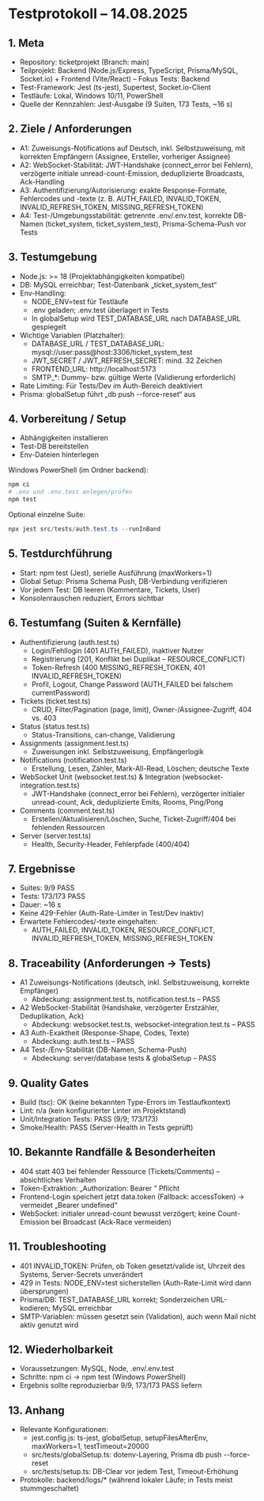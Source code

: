 # Testprotokoll – 14.08.2025

## 1. Meta
- Repository: ticketprojekt (Branch: main)
- Teilprojekt: Backend (Node.js/Express, TypeScript, Prisma/MySQL, Socket.io) + Frontend (Vite/React) – Fokus Tests: Backend
- Test-Framework: Jest (ts-jest), Supertest, Socket.io-Client
- Testläufe: Lokal, Windows 10/11, PowerShell
- Quelle der Kennzahlen: Jest-Ausgabe (9 Suiten, 173 Tests, ~16 s)

## 2. Ziele / Anforderungen
- A1: Zuweisungs-Notifications auf Deutsch, inkl. Selbstzuweisung, mit korrekten Empfängern (Assignee, Ersteller, vorheriger Assignee)
- A2: WebSocket-Stabilität: JWT-Handshake (connect_error bei Fehlern), verzögerte initiale unread-count-Emission, deduplizierte Broadcasts, Ack-Handling
- A3: Authentifizierung/Autorisierung: exakte Response-Formate, Fehlercodes und -texte (z. B. AUTH_FAILED, INVALID_TOKEN, INVALID_REFRESH_TOKEN, MISSING_REFRESH_TOKEN)
- A4: Test-/Umgebungsstabilität: getrennte .env/.env.test, korrekte DB-Namen (ticket_system, ticket_system_test), Prisma-Schema-Push vor Tests

## 3. Testumgebung
- Node.js: >= 18 (Projektabhängigkeiten kompatibel)
- DB: MySQL erreichbar; Test-Datenbank „ticket_system_test“
- Env-Handling:
  - NODE_ENV=test für Testläufe
  - .env geladen; .env.test überlagert in Tests
  - In globalSetup wird TEST_DATABASE_URL nach DATABASE_URL gespiegelt
- Wichtige Variablen (Platzhalter):
  - DATABASE_URL / TEST_DATABASE_URL: mysql://user:pass@host:3306/ticket_system_test
  - JWT_SECRET / JWT_REFRESH_SECRET: mind. 32 Zeichen
  - FRONTEND_URL: http://localhost:5173
  - SMTP_*: Dummy- bzw. gültige Werte (Validierung erforderlich)
- Rate Limiting: Für Tests/Dev im Auth-Bereich deaktiviert
- Prisma: globalSetup führt „db push --force-reset“ aus

## 4. Vorbereitung / Setup
- Abhängigkeiten installieren
- Test-DB bereitstellen
- Env-Dateien hinterlegen

Windows PowerShell (im Ordner backend):
```powershell
npm ci
# .env und .env.test anlegen/prüfen
npm test
```

Optional einzelne Suite:
```powershell
npx jest src/tests/auth.test.ts --runInBand
```

## 5. Testdurchführung
- Start: npm test (Jest), serielle Ausführung (maxWorkers=1)
- Global Setup: Prisma Schema Push, DB-Verbindung verifizieren
- Vor jedem Test: DB leeren (Kommentare, Tickets, User)
- Konsolenrauschen reduziert, Errors sichtbar

## 6. Testumfang (Suiten & Kernfälle)
- Authentifizierung (auth.test.ts)
  - Login/Fehllogin (401 AUTH_FAILED), inaktiver Nutzer
  - Registrierung (201, Konflikt bei Duplikat – RESOURCE_CONFLICT)
  - Token-Refresh (400 MISSING_REFRESH_TOKEN, 401 INVALID_REFRESH_TOKEN)
  - Profil, Logout, Change Password (AUTH_FAILED bei falschem currentPassword)
- Tickets (ticket.test.ts)
  - CRUD, Filter/Pagination (page, limit), Owner-/Assignee-Zugriff, 404 vs. 403
- Status (status.test.ts)
  - Status-Transitions, can-change, Validierung
- Assignments (assignment.test.ts)
  - Zuweisungen inkl. Selbstzuweisung, Empfängerlogik
- Notifications (notification.test.ts)
  - Erstellung, Lesen, Zähler, Mark-All-Read, Löschen; deutsche Texte
- WebSocket Unit (websocket.test.ts) & Integration (websocket-integration.test.ts)
  - JWT-Handshake (connect_error bei Fehlern), verzögerter initialer unread-count, Ack, deduplizierte Emits, Rooms, Ping/Pong
- Comments (comment.test.ts)
  - Erstellen/Aktualisieren/Löschen, Suche, Ticket-Zugriff/404 bei fehlenden Ressourcen
- Server (server.test.ts)
  - Health, Security-Header, Fehlerpfade (400/404)

## 7. Ergebnisse
- Suites: 9/9 PASS
- Tests: 173/173 PASS
- Dauer: ~16 s
- Keine 429-Fehler (Auth-Rate-Limiter in Test/Dev inaktiv)
- Erwartete Fehlercodes/-texte eingehalten:
  - AUTH_FAILED, INVALID_TOKEN, RESOURCE_CONFLICT, INVALID_REFRESH_TOKEN, MISSING_REFRESH_TOKEN

## 8. Traceability (Anforderungen → Tests)
- A1 Zuweisungs-Notifications (deutsch, inkl. Selbstzuweisung, korrekte Empfänger)
  - Abdeckung: assignment.test.ts, notification.test.ts – PASS
- A2 WebSocket-Stabilität (Handshake, verzögerter Erstzähler, Deduplikation, Ack)
  - Abdeckung: websocket.test.ts, websocket-integration.test.ts – PASS
- A3 Auth-Exaktheit (Response-Shape, Codes, Texte)
  - Abdeckung: auth.test.ts – PASS
- A4 Test-/Env-Stabilität (DB-Namen, Schema-Push)
  - Abdeckung: server/database tests & globalSetup – PASS

## 9. Quality Gates
- Build (tsc): OK (keine bekannten Type-Errors im Testlaufkontext)
- Lint: n/a (kein konfigurierter Linter im Projektstand)
- Unit/Integration Tests: PASS (9/9; 173/173)
- Smoke/Health: PASS (Server-Health in Tests geprüft)

## 10. Bekannte Randfälle & Besonderheiten
- 404 statt 403 bei fehlender Ressource (Tickets/Comments) – absichtliches Verhalten
- Token-Extraktion: „Authorization: Bearer <token>“ Pflicht
- Frontend-Login speichert jetzt data.token (Fallback: accessToken) → vermeidet „Bearer undefined“
- WebSocket: initialer unread-count bewusst verzögert; keine Count-Emission bei Broadcast (Ack-Race vermeiden)

## 11. Troubleshooting
- 401 INVALID_TOKEN: Prüfen, ob Token gesetzt/valide ist, Uhrzeit des Systems, Server-Secrets unverändert
- 429 in Tests: NODE_ENV=test sicherstellen (Auth-Rate-Limit wird dann übersprungen)
- Prisma/DB: TEST_DATABASE_URL korrekt; Sonderzeichen URL-kodieren; MySQL erreichbar
- SMTP-Variablen: müssen gesetzt sein (Validation), auch wenn Mail nicht aktiv genutzt wird

## 12. Wiederholbarkeit
- Voraussetzungen: MySQL, Node, .env/.env.test
- Schritte: npm ci → npm test (Windows PowerShell)
- Ergebnis sollte reproduzierbar 9/9, 173/173 PASS liefern

## 13. Anhang
- Relevante Konfigurationen:
  - jest.config.js: ts-jest, globalSetup, setupFilesAfterEnv, maxWorkers=1, testTimeout=20000
  - src/tests/globalSetup.ts: dotenv-Layering, Prisma db push --force-reset
  - src/tests/setup.ts: DB-Clear vor jedem Test, Timeout-Erhöhung
- Protokolle: backend/logs/* (während lokaler Läufe; in Tests meist stummgeschaltet)
